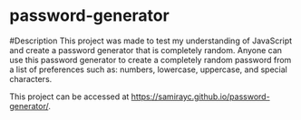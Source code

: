 # password-generator

#Description
This project was made to test my understanding of JavaScript and create a password generator that is completely random. Anyone can use this password generator to create a completely random password from a list of preferences such as: numbers, lowercase, uppercase, and special characters.

This project can be accessed at https://samirayc.github.io/password-generator/.

